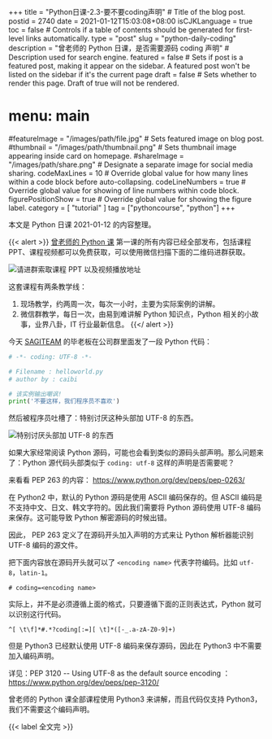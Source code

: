 +++
title = "Python日课-2.3-要不要coding声明" # Title of the blog post.
postid = 2740
date = 2021-01-12T15:03:08+08:00
isCJKLanguage = true
toc = false # Controls if a table of contents should be generated for first-level links automatically.
type = "post"
slug = "python-daily-coding"
description = "曾老师的 Python 日课，是否需要源码 coding 声明" # Description used for search engine.
featured = false # Sets if post is a featured post, making it appear on the sidebar. A featured post won't be listed on the sidebar if it's the current page
draft = false # Sets whether to render this page. Draft of true will not be rendered.
# menu: main
#featureImage = "/images/path/file.jpg" # Sets featured image on blog post.
#thumbnail = "/images/path/thumbnail.png" # Sets thumbnail image appearing inside card on homepage.
#shareImage = "/images/path/share.png" # Designate a separate image for social media sharing.
codeMaxLines = 10 # Override global value for how many lines within a code block before auto-collapsing.
codeLineNumbers = true # Override global value for showing of line numbers within code block.
figurePositionShow = true # Override global value for showing the figure label.
category = [ "tutorial" ]
tag = ["pythoncourse", "python"]
+++

本文是 Python 日课 2021-01-12 的内容整理。 <!--more-->

{{< alert >}}
[曾老师的 Python 课](/tag/pythoncourse/) 第一课的所有内容已经全部发布，包括课程 PPT、课程视频都可以免费获取，可以使用微信扫描下面的二维码进群获取。

![请进群索取课程 PPT 以及视频播放地址](/uploads/2021/01/qrcode-python-course1.png)

这套课程有两条教学线：

1. 现场教学，约两周一次，每次一小时，主要为实际案例的讲解。
2. 微信群教学，每日一次，由易到难讲解 Python 知识点，Python 相关的小故事，业界八卦，IT 行业最新信息。
{{</ alert >}}

今天 [SAGITEAM](/tag/sagiteam/) 的毕老板在公司群里面发了一段 Python 代码： 

``` python
# -*- coding: UTF-8 -*-

# Filename : helloworld.py
# author by : caibi

# 该实例输出嘲讽!
print('不要这样，我们程序员不喜欢')
```

然后被程序员吐槽了：特别讨厌这种头部加 UTF-8 的东西。

![特别讨厌头部加 UTF-8 的东西](/uploads/2021/01/python-daily-2-3a.png)

如果大家经常阅读 Python 源码，可能也会看到类似的源码头部声明。那么问题来了：Python 源代码头部类似于 `coding: utf-8` 这样的声明是否需要呢？

来看看 PEP 263 的内容： https://www.python.org/dev/peps/pep-0263/

在 Python2 中，默认的 Python 源码是使用 ASCII 编码保存的。但 ASCII 编码是不支持中文、日文、韩文字符的。因此我们需要将 Python 源码使用 UTF-8 编码来保存。这可能导致 Python 解密源码的时候出错。

因此， PEP 263 定义了在源码开头加入声明的方式来让 Python 解析器能识别 UTF-8 编码的源文件。

把下面内容放在源码开头就可以了 `<encoding name>` 代表字符编码。比如 `utf-8`，`latin-1`。

```
# coding=<encoding name>
```

实际上，并不是必须遵循上面的格式，只要遵循下面的正则表达式，Python 就可以识别这行代码。

```
^[ \t\f]*#.*?coding[:=][ \t]*([-_.a-zA-Z0-9]+)
```

但是 Python3 已经默认使用 UTF-8 编码来保存源码，因此在 Python3 中不需要加入编码声明。

详见：PEP 3120 -- Using UTF-8 as the default source encoding ：https://www.python.org/dev/peps/pep-3120/

曾老师的 Python 课全部课程使用 Python3 来讲解，而且代码仅支持 Python3，我们不需要这个编码声明。

{{< label 全文完 >}}

[qrcode]: /uploads/2021/01/qrcode-python-course1.png